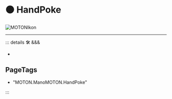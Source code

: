 # 🟠 <motor>HandPoke</motor>

![MOTONIkon](/Ikon/MOTONs_Ikon.png)

---

<!-- =================================================== -->
<!-- =================================================== -->
<!-- =================================================== -->
<!-- =================================================== -->
<!-- =================================================== -->
::: details 🛠 <dev>&&&</dev>

-

<h2>PageTags</h2>

- "MOTON.ManoMOTON.HandPoke"

:::
